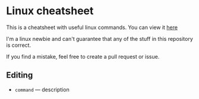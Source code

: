 # Linux cheatsheet

This is a cheatsheet with useful linux commands. You can view it [here](https://rafaelurben.github.io/linux-cheatsheet/)

I'm a linux newbie and can't guarantee that any of the stuff in this repository is correct.

If you find a mistake, feel free to create a pull request or issue.

## Editing

- `command` — description
